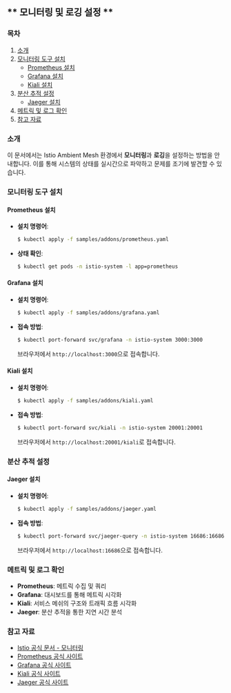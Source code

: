 ## ** 모니터링 및 로깅 설정 **

### **목차**

1. [소개](#소개)
2. [모니터링 도구 설치](#모니터링-도구-설치)
   - [Prometheus 설치](#prometheus-설치)
   - [Grafana 설치](#grafana-설치)
   - [Kiali 설치](#kiali-설치)
3. [분산 추적 설정](#분산-추적-설정)
   - [Jaeger 설치](#jaeger-설치)
4. [메트릭 및 로그 확인](#메트릭-및-로그-확인)
5. [참고 자료](#참고-자료)

### **소개**

이 문서에서는 Istio Ambient Mesh 환경에서 **모니터링**과 **로깅**을 설정하는 방법을 안내합니다. 이를 통해 시스템의 상태를 실시간으로 파악하고 문제를 조기에 발견할 수 있습니다.

### **모니터링 도구 설치**

#### **Prometheus 설치**

- **설치 명령어**:

  ```bash
  $ kubectl apply -f samples/addons/prometheus.yaml
  ```

- **상태 확인**:

  ```bash
  $ kubectl get pods -n istio-system -l app=prometheus
  ```

#### **Grafana 설치**

- **설치 명령어**:

  ```bash
  $ kubectl apply -f samples/addons/grafana.yaml
  ```

- **접속 방법**:

  ```bash
  $ kubectl port-forward svc/grafana -n istio-system 3000:3000
  ```

  브라우저에서 `http://localhost:3000`으로 접속합니다.

#### **Kiali 설치**

- **설치 명령어**:

  ```bash
  $ kubectl apply -f samples/addons/kiali.yaml
  ```

- **접속 방법**:

  ```bash
  $ kubectl port-forward svc/kiali -n istio-system 20001:20001
  ```

  브라우저에서 `http://localhost:20001/kiali`로 접속합니다.

### **분산 추적 설정**

#### **Jaeger 설치**

- **설치 명령어**:

  ```bash
  $ kubectl apply -f samples/addons/jaeger.yaml
  ```

- **접속 방법**:

  ```bash
  $ kubectl port-forward svc/jaeger-query -n istio-system 16686:16686
  ```

  브라우저에서 `http://localhost:16686`으로 접속합니다.

### **메트릭 및 로그 확인**

- **Prometheus**: 메트릭 수집 및 쿼리
- **Grafana**: 대시보드를 통해 메트릭 시각화
- **Kiali**: 서비스 메쉬의 구조와 트래픽 흐름 시각화
- **Jaeger**: 분산 추적을 통한 지연 시간 분석

### **참고 자료**

- [Istio 공식 문서 - 모니터링](https://istio.io/latest/docs/ops/monitoring/)
- [Prometheus 공식 사이트](https://prometheus.io/)
- [Grafana 공식 사이트](https://grafana.com/)
- [Kiali 공식 사이트](https://kiali.io/)
- [Jaeger 공식 사이트](https://www.jaegertracing.io/)
